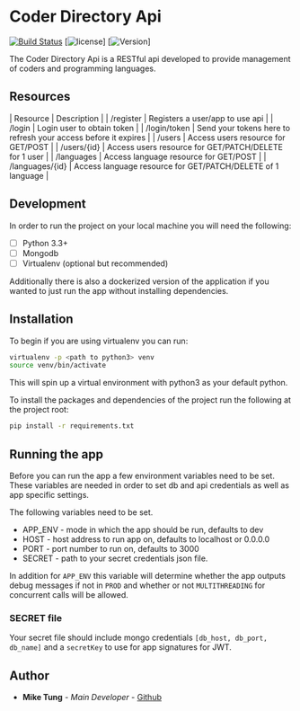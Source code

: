 # Coder Directory Api

[![Build Status](https://travis-ci.org/seekheart/coder_directory_api.svg?branch=master)](https://travis-ci.org/seekheart/coder_directory_api)
[![license](https://img.shields.io/badge/license-MIT%20License-blue.svg)]
[![Version](https://img.shields.io/badge/Version-1.0.0-brightgreen.svg)]


The Coder Directory Api is a RESTful api developed to provide management of
coders and programming languages.

## Resources

| Resource | Description |
| /register | Registers a user/app to use api |
| /login | Login user to obtain token |
| /login/token | Send your tokens here to refresh your access before it expires |
| /users | Access users resource for GET/POST |
| /users/{id} | Access users resource for GET/PATCH/DELETE for 1 user |
| /languages | Access language resource for GET/POST |
| /languages/{id} | Access language resource for GET/PATCH/DELETE of 1 language |


## Development

In order to run the project on your local machine you will need the following:

- [ ] Python 3.3+
- [ ] Mongodb
- [ ] Virtualenv (optional but recommended)

Additionally there is also a dockerized version of the application if you wanted
to just run the app without installing dependencies.

## Installation

To begin if you are using virtualenv you can run:

```bash
virtualenv -p <path to python3> venv
source venv/bin/activate
```

This will spin up a virtual environment with python3 as your default python.

To install the packages and dependencies of the project run the following
at the project root:

```bash
pip install -r requirements.txt
```

## Running the app

Before you can run the app a few environment variables need to be set.
These variables are needed in order to set db and api credentials as well as app
specific settings.

The following variables need to be set.

* APP_ENV - mode in which the app should be run, defaults to dev
* HOST - host address to run app on, defaults to localhost or 0.0.0.0
* PORT - port number to run on, defaults to 3000
* SECRET - path to your secret credentials json file.

In addition for `APP_ENV` this variable will determine whether the app outputs
debug messages if not in `PROD` and whether or not `MULTITHREADING` for 
concurrent calls will be allowed.

### SECRET file
Your secret file should include mongo credentials 
`[db_host, db_port, db_name]` and a `secretKey` to use for app
signatures for JWT.


## Author

* **Mike Tung** - *Main Developer* - [Github]

[Github]: https://github.com/seekheart
[travis]: https://travis-ci.org/seekheart/coder_api.svg?branch=dev